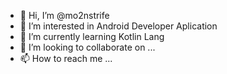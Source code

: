 - 👋 Hi, I’m @mo2nstrife
- 👀 I’m interested in Android Developer Aplication
- 🌱 I’m currently learning Kotlin Lang
- 💞️ I’m looking to collaborate on ...
- 📫 How to reach me ...

<!---
mo2nstrife/mo2nstrife is a ✨ special ✨ repository because its `README.md` (this file) appears on your GitHub profile.
You can click the Preview link to take a look at your changes.
--->
